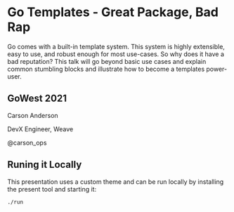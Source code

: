 # Go Templates - Great Package, Bad Rap

Go comes with a built-in template system. This system is highly extensible, easy to use, and robust enough for most use-cases. So why does it have a bad reputation? This talk will go beyond basic use cases and explain common stumbling blocks and illustrate how to become a templates power-user.

## GoWest 2021

Carson Anderson

DevX Engineer, Weave

@carson_ops

## Runing it Locally

This presentation uses a custom theme and can be run locally by installing the present tool and starting it:

```bash
./run
```
